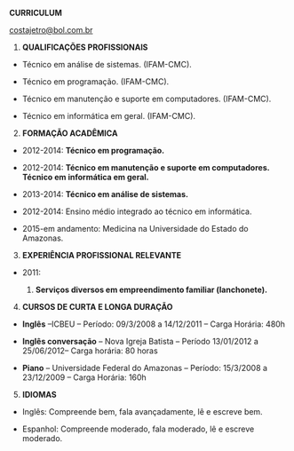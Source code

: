 **CURRICULUM**

costajetro@bol.com.br

1.  **QUALIFICAÇÕES PROFISSIONAIS**
    
-   Técnico em análise de sistemas. (IFAM-CMC).
    
-   Técnico em programação. (IFAM-CMC).
    
-   Técnico em manutenção e suporte em computadores. (IFAM-CMC).
    
-   Técnico em informática em geral. (IFAM-CMC).
     

2.  **FORMAÇÃO ACADÊMICA**
    

-   2012-2014: **Técnico em programação.**
    
-   2012-2014: **Técnico em manutenção e suporte em computadores. Técnico em informática em geral.**
    
-   2013-2014: **Técnico em análise de sistemas.**
    
-   2012-2014: Ensino médio integrado ao técnico em informática.
    
-   2015-em andamento: Medicina na Universidade do Estado do Amazonas.
      

3.  **EXPERIÊNCIA PROFISSIONAL RELEVANTE**
    

-   2011:
    
    1.  **Serviços diversos em empreendimento familiar (lanchonete).**
          

4.  **CURSOS DE CURTA E LONGA DURAÇÃO**
    

-   **Inglês** –ICBEU – Período: 09/3/2008 a 14/12/2011 – Carga Horária: 480h
    

-   **Inglês conversação** – Nova Igreja Batista – Período 13/01/2012 a 25/06/2012– Carga horária: 80 horas
    
-   **Piano** – Universidade Federal do Amazonas – Período: 15/3/2008 a 23/12/2009 – Carga Horária: 160h
    

  

5.  **IDIOMAS**
    

-   Inglês: Compreende bem, fala avançadamente, lê e escreve bem.
    
-   Espanhol: Compreende moderado, fala moderado, lê e escreve moderado.
    

